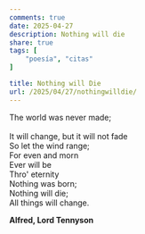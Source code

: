 ```yaml
---
comments: true
date: 2025-04-27
description: Nothing will die
share: true
tags: [
    "poesía", "citas"
]

title: Nothing will Die
url: /2025/04/27/nothingwilldie/
---
```


The world was never made;<br>  
It will change, but it will not fade<br> 
So let the wind range;  <br>
For even and morn <br>
Ever will be<br>
Thro' eternity<br>
Nothing was born;<br>
Nothing will die;<br>
All things will change.<br>

**Alfred, Lord Tennyson**